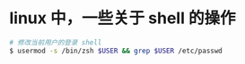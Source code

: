 # linux 中，一些关于 shell 的操作

```bash
# 修改当前用户的登录 shell
$ usermod -s /bin/zsh $USER && grep $USER /etc/passwd
```
